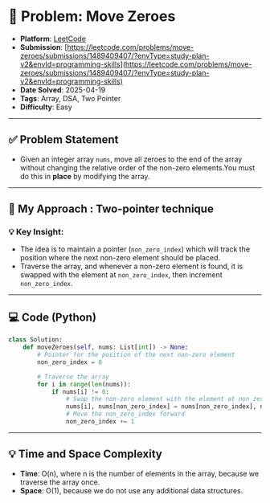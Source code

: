 # 🧲 Problem: Move Zeroes

- **Platform**: [LeetCode](https://leetcode.com/problems/move-zeroes/description/?envType=study-plan-v2&envId=programming-skills)
- **Submission**: [https://leetcode.com/problems/move-zeroes/submissions/1489409407/?envType=study-plan-v2&envId=programming-skills](https://leetcode.com/problems/move-zeroes/submissions/1489409407/?envType=study-plan-v2&envId=programming-skills)
- **Date Solved**: 2025-04-19
- **Tags**: Array, DSA, Two Pointer
- **Difficulty**: Easy

---

## ✅ Problem Statement
- Given an integer array `nums`, move all zeroes to the end of the array without changing the relative order of the non-zero elements.You must do this in **place** by modifying the array.

---

## 🚀 My Approach : Two-pointer technique

### 💡 Key Insight:
- The idea is to maintain a pointer (`non_zero_index`) which will track the position where the next non-zero element should be placed.
- Traverse the array, and whenever a non-zero element is found, it is swapped with the element at `non_zero_index`, then increment `non_zero_index`.


---

## 💻 Code (Python)

```python
class Solution:
    def moveZeroes(self, nums: List[int]) -> None:
        # Pointer for the position of the next non-zero element
        non_zero_index = 0

        # Traverse the array
        for i in range(len(nums)):
            if nums[i] != 0:
                # Swap the non-zero element with the element at non_zero_index
                nums[i], nums[non_zero_index] = nums[non_zero_index], nums[i]
                # Move the non_zero_index forward
                non_zero_index += 1
```

---

## 💡 Time and Space Complexity
- **Time**: O(n), where n is the number of elements in the array, because we traverse the array once.
- **Space**: O(1), because we do not use any additional data structures.
